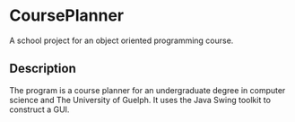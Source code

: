 # CoursePlanner
A school project for an object oriented programming course.

## Description
The program is a course planner for an undergraduate degree in computer science and The University of Guelph. 
It uses the Java Swing toolkit to construct a GUI. 
